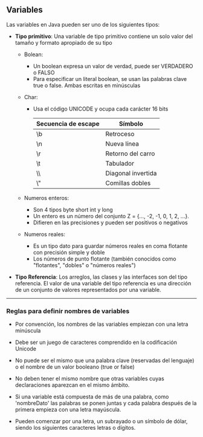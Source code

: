 ## Variables

Las variables en Java pueden ser uno de los siguientes tipos:

- **Tipo primitivo**: Una variable de tipo primitivo contiene un solo valor del tamaño y formato apropiado de su tipo

    - Bolean:
        - Un boolean expresa un valor de verdad, puede ser VERDADERO o FALSO
        - Para especificar un literal boolean, se usan las palabras clave true o false.
          Ambas escritas en minúsculas
    - Char:
        - Usa el código UNICODE y ocupa cada carácter 16 bits

          | Secuencia de escape | Símbolo |
          |--------------------| ------------- |
          | \b | Retroceso |
          | \n | Nueva línea |
          | \r |Retorno del carro|
          | \t |Tabulador|
          | \\\ |Diagonal invertida|
          | \\"                 |Comillas dobles|

    - Numeros enteros:
        - Son 4 tipos byte short int y long
        - Un entero es un número del conjunto Z = {..., -2, -1, 0, 1, 2, ...}.
        - Difieren en las precisiones y pueden ser positivos o negativos

    - Numeros reales:
        - Es un tipo dato para guardar números reales en coma flotante con precisión
          simple y doble
        - Los números de punto flotante (también conocidos como "flotantes",
          "dobles" o "números reales")


- **Tipo Referencia**: Los arreglos, las clases y las interfaces son del tipo referencia. El valor de una variable del
  tipo referencia es una dirección de un conjunto de valores representados por una variable.

---

### Reglas para definir nombres de variables

- Por convención, los nombres de las variables empiezan con
  una letra minúscula


- Debe ser un juego de caracteres comprendido en la
  codificación Unicode


- No puede ser el mismo que una palabra clave (reservadas del
  lenguaje) o el nombre de un valor booleano (true or false)


- No deben tener el mismo nombre que otras variables cuyas
  declaraciones aparezcan en el mismo ámbito.


- Si una variable está compuesta de más de una palabra, como
  'nombreDato' las palabras se ponen juntas y cada palabra
  después de la primera empieza con una letra mayúscula.


- Pueden comenzar por una letra, un subrayado o un símbolo
  de dólar, siendo los siguientes caracteres letras o dígitos.